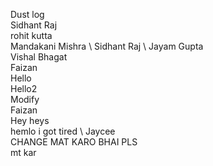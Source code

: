 Dust log \
Sidhant Raj \
rohit kutta \
Mandakani Mishra \ 
Sidhant Raj \ 
Jayam Gupta \
Vishal Bhagat \
Faizan \
Hello \
Hello2 \
Modify \
Faizan \
Hey heys \
hemlo i got tired \ 
Jaycee \
CHANGE MAT KARO BHAI PLS \
mt kar 
